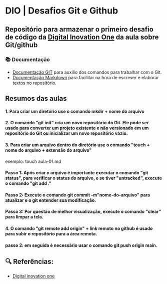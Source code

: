 

# DIO | Desafios Git e Github  

 ## Repositório para armazenar o primeiro desafio de código da [Digital Inovation One](https://www.dio.me/) da aula sobre Git/github

### 📚 Documentação 
- [Documentação GIT](https://git-scm.com/doc) para auxilio dos comandos para trabalhar com o Git.
- [Documentação Markdown](https://www.markdownguide.org/basic-syntax/) para facilitar na hora de escrever e elaborar textos no repositório.

## Resumos das aulas

#### 1. Para criar um diretório use o comando mkdir + nome do arquivo

#### 2. O comando "git init" cria um novo repositório do Git. Ele pode ser usado para converter um projeto existente e não versionado em um repositório do Git ou inicializar um novo repositório vazio.

#### 3. Para criar um arquivo dentro do diretório use o comando "touch + nome do arquivo + extensão do arquivo"
exemplo: touch aula-01.md
#### Passo 1: Após criar o arquivo é importante executar o comando "git status", para verificar o status do arquivo, e se tiver "untracked", execute o comando "git add ."
#### Passo 2: Execute o comando git commit -m"nome-do-arquivo" para atualizar e o git entender sua modificação.
#### Passo 3: Por questão de melhor visualização, execute o comando "clear" para limpar a tela.

#### 4.  O comando "git remote add origin" + link remoto no github é usado para subir o repositório para a área remota.
#### passo 2: em seguida é necessário usar o comando git push origin main.



## 🔍 Referências:
- [Digital inovation one](https://www.dio.me/) 
